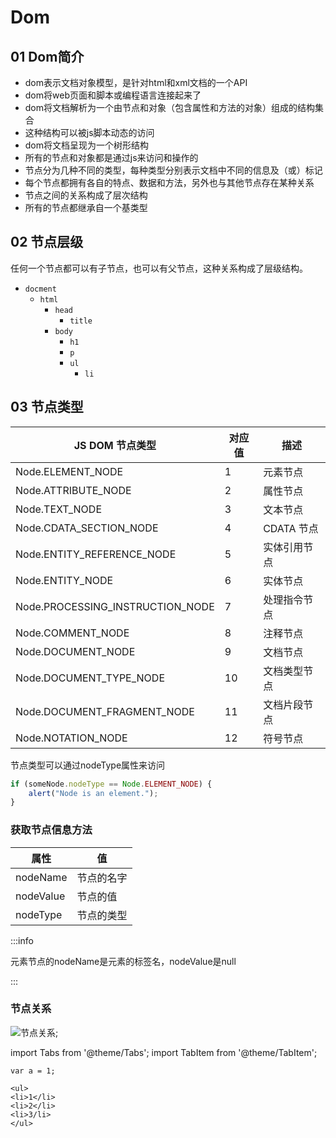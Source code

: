 # Dom  

## 01 Dom简介

* dom表示文档对象模型，是针对html和xml文档的一个API
* dom将web页面和脚本或编程语言连接起来了
* dom将文档解析为一个由节点和对象（包含属性和方法的对象）组成的结构集合
* 这种结构可以被js脚本动态的访问
* dom将文档呈现为一个树形结构
* 所有的节点和对象都是通过js来访问和操作的
* 节点分为几种不同的类型，每种类型分别表示文档中不同的信息及（或）标记
* 每个节点都拥有各自的特点、数据和方法，另外也与其他节点存在某种关系
* 节点之间的关系构成了层次结构
* 所有的节点都继承自一个基类型

## 02 节点层级

任何一个节点都可以有子节点，也可以有父节点，这种关系构成了层级结构。
- `docment`
    * `html`
        * `head`
            * `title`
        * `body`
            * `h1`
            * `p`
            * `ul`
                * `li`

## 03 节点类型

| JS DOM 节点类型 | 对应值 | 描述                     |
|----------------|--------|------------------------|
| Node.ELEMENT_NODE | 1 | 元素节点              |
| Node.ATTRIBUTE_NODE | 2 | 属性节点             |
| Node.TEXT_NODE | 3 | 文本节点                |
| Node.CDATA_SECTION_NODE | 4 | CDATA 节点           |
| Node.ENTITY_REFERENCE_NODE | 5 | 实体引用节点     |
| Node.ENTITY_NODE | 6 | 实体节点                |
| Node.PROCESSING_INSTRUCTION_NODE | 7 | 处理指令节点 |
| Node.COMMENT_NODE | 8 | 注释节点                |
| Node.DOCUMENT_NODE | 9 | 文档节点               |
| Node.DOCUMENT_TYPE_NODE | 10 | 文档类型节点      |
| Node.DOCUMENT_FRAGMENT_NODE | 11 | 文档片段节点  |
| Node.NOTATION_NODE | 12 | 符号节点              |

节点类型可以通过nodeType属性来访问


```js title="判断节点类型"
if (someNode.nodeType == Node.ELEMENT_NODE) {
    alert("Node is an element.");
}
```

### 获取节点信息方法
| 属性 | 值 |
|-----|----|
| nodeName | 节点的名字 |
| nodeValue | 节点的值 |
| nodeType | 节点的类型 |

:::info

元素节点的nodeName是元素的标签名，nodeValue是null

:::

### 节点关系
![节点关系](/img/tutorial/节点-1.png);

import Tabs from '@theme/Tabs';
import TabItem from '@theme/TabItem';

<Tabs>
  <TabItem value="true" label="js" default>

    var a = 1;
  </TabItem>
  <TabItem value="false" label="html">

    <ul>
    <li>1</li>
    <li>2</li>
    <li>3/li>
    </ul>
  </TabItem>
</Tabs>

